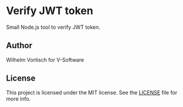 # Verify JWT token

Small Node.js tool to verify JWT token.

## Author

Wilhelm Vortisch for V-Software

## License

This project is licensed under the MIT license. See the [LICENSE](LICENSE) file for more info.